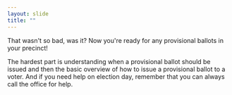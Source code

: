 ```yaml
---
layout: slide
title: ""
---
```


That wasn't so bad, was it? Now you're ready for any provisional ballots in your precinct!

The hardest part is understanding when a provisional ballot should be issued and then the basic overview of how to issue a provisional ballot to a voter. And if you need help on election day, remember that you can always call the office for help.